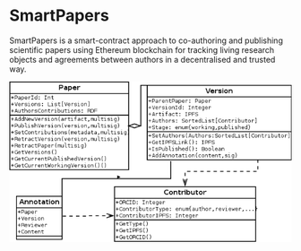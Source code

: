 # SmartPapers

SmartPapers is a smart-contract approach to co-authoring and publishing scientific papers using Ethereum blockchain for tracking living research objects and agreements between authors in a decentralised and trusted way.

 ![UML](SmartPapers.png)
